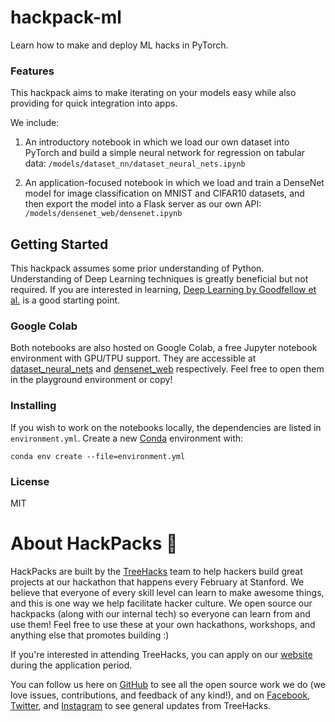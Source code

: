 # hackpack-ml

Learn how to make and deploy ML hacks in PyTorch.

### Features
This hackpack aims to make iterating on your models easy while also providing for quick integration into apps. 

We include:
 1. An introductory notebook in which we load our own dataset into PyTorch and build a simple neural network for regression on tabular data:
    `/models/dataset_nn/dataset_neural_nets.ipynb`
    
 2. An application-focused notebook in which we load and train a DenseNet model for image classification on MNIST and CIFAR10 datasets, 
    and then export the model into a Flask server as our own API:
    `/models/densenet_web/densenet.ipynb`
    
## Getting Started

This hackpack assumes some prior understanding of Python. Understanding of Deep Learning techniques is greatly beneficial but not required. If you are interested in learning, [Deep Learning by Goodfellow et al.](https://www.deeplearningbook.org/) is a good starting point.

### Google Colab

Both notebooks are also hosted on Google Colab, a free Jupyter notebook environment with GPU/TPU support. 
They are accessible at <a href='https://colab.research.google.com/drive/1JA1CDouBu2q8ivjWK8eMXaOJXR00-RaU'>dataset_neural_nets</a> and <a href='https://colab.research.google.com/drive/1KgxeCiC01kGk6b0hXiCQEKfphyDzoay5'>densenet_web</a> respectively. Feel free to open them in the playground environment or copy!
 
### Installing
If you wish to work on the notebooks locally, the dependencies are listed in `environment.yml`. 
Create a new <a href='https://anaconda.org/'>Conda</a> environment with:
```
conda env create --file=environment.yml
```
### License
MIT

# About HackPacks 🌲

HackPacks are built by the [TreeHacks](https://www.treehacks.com/) team to help hackers build great projects at our hackathon that happens every February at Stanford. We believe that everyone of every skill level can learn to make awesome things, and this is one way we help facilitate hacker culture. We open source our hackpacks (along with our internal tech) so everyone can learn from and use them! Feel free to use these at your own hackathons, workshops, and anything else that promotes building :) 

If you're interested in attending TreeHacks, you can apply on our [website](https://www.treehacks.com/) during the application period.

You can follow us here on [GitHub](https://github.com/treehacks) to see all the open source work we do (we love issues, contributions, and feedback of any kind!), and on [Facebook](https://facebook.com/treehacks), [Twitter](https://twitter.com/hackwithtrees), and [Instagram](https://instagram.com/hackwithtrees) to see general updates from TreeHacks. 
